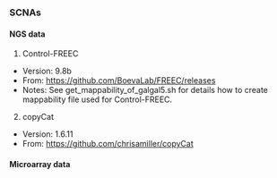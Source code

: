 
### SCNAs
#### NGS data
1. Control-FREEC
* Version: 9.8b
* From: https://github.com/BoevaLab/FREEC/releases
* Notes: See get_mappability_of_galgal5.sh for details how to create mappability file used for Control-FREEC.

2. copyCat
* Version: 1.6.11
* From:  https://github.com/chrisamiller/copyCat

#### Microarray data




